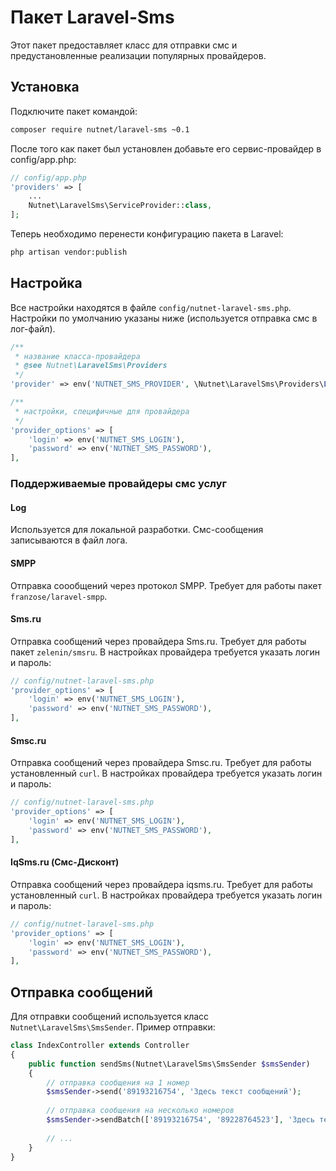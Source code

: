 # Пакет Laravel-Sms

Этот пакет предоставляет класс для отправки смс и предустановленные реализации популярных провайдеров.

## Установка

Подключите пакет командой:
```bash
composer require nutnet/laravel-sms ~0.1
```

После того как пакет был установлен добавьте его сервис-провайдер в config/app.php:
```php
// config/app.php
'providers' => [
    ...
    Nutnet\LaravelSms\ServiceProvider::class,
];
```

Теперь необходимо перенести конфигурацию пакета в Laravel:
``` bash
php artisan vendor:publish
```

## Настройка
Все настройки находятся в файле `config/nutnet-laravel-sms.php`.
Настройки по умолчанию указаны ниже (используется отправка смс в лог-файл).

```php
/**
 * название класса-провайдера
 * @see Nutnet\LaravelSms\Providers
 */
'provider' => env('NUTNET_SMS_PROVIDER', \Nutnet\LaravelSms\Providers\Log::class),

/**
 * настройки, специфичные для провайдера
 */
'provider_options' => [
    'login' => env('NUTNET_SMS_LOGIN'),
    'password' => env('NUTNET_SMS_PASSWORD'),
],
```

### Поддерживаемые провайдеры смс услуг

#### Log
Используется для локальной разработки. Смс-сообщения записываются в файл лога.

#### SMPP
Отправка соообщений через протокол SMPP. Требует для работы пакет `franzose/laravel-smpp`.

#### Sms.ru
Отправка сообщений через провайдера Sms.ru. Требует для работы пакет `zelenin/smsru`.
В настройках провайдера требуется указать логин и пароль:
```php
// config/nutnet-laravel-sms.php
'provider_options' => [
    'login' => env('NUTNET_SMS_LOGIN'),
    'password' => env('NUTNET_SMS_PASSWORD'),
],
```

#### Smsc.ru
Отправка сообщений через провайдера Smsc.ru. Требует для работы установленный `curl`.
В настройках провайдера требуется указать логин и пароль:
```php
// config/nutnet-laravel-sms.php
'provider_options' => [
    'login' => env('NUTNET_SMS_LOGIN'),
    'password' => env('NUTNET_SMS_PASSWORD'),
],
```

#### IqSms.ru (Смс-Дисконт)
Отправка сообщений через провайдера iqsms.ru. Требует для работы установленный `curl`.
В настройках провайдера требуется указать логин и пароль:
```php
// config/nutnet-laravel-sms.php
'provider_options' => [
    'login' => env('NUTNET_SMS_LOGIN'),
    'password' => env('NUTNET_SMS_PASSWORD'),
],
```

## Отправка сообщений

Для отправки сообщений используется класс `Nutnet\LaravelSms\SmsSender`.
Пример отправки:

```php
class IndexController extends Controller
{
    public function sendSms(Nutnet\LaravelSms\SmsSender $smsSender)
    {
        // отправка сообщения на 1 номер
        $smsSender->send('89193216754', 'Здесь текст сообщений');
        
        // отправка сообщения на несколько номеров
        $smsSender->sendBatch(['89193216754', '89228764523'], 'Здесь текст сообщений');
                
        // ...
    }
}
```